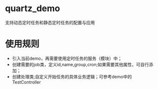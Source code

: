 # quartz_demo
支持动态定时任务和静态定时任务的配置与应用
# 使用规则
* 引入当前demo，再需要使用定时任务的服务（模块）中；
* 创建需要的job类，定义id,name,group,cron;如果需要其他属性，可自行添加；
* 创建处理类;自定义开始任务的具体业务逻辑；可参考demo中的TestController 
